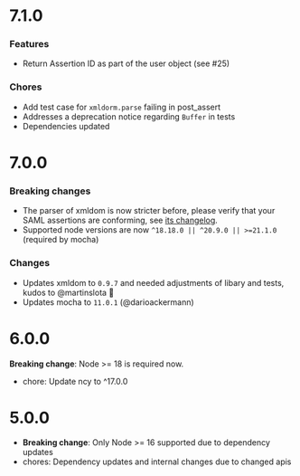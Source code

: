 # 7.1.0

### Features
* Return Assertion ID as part of the user object (see #25)

### Chores
* Add test case for `xmldorm.parse` failing in post_assert
* Addresses a deprecation notice regarding `Buffer` in tests
* Dependencies updated

# 7.0.0

### Breaking changes
* The parser of xmldom is now stricter before, please verify that your SAML assertions are conforming, see [its changelog](https://github.com/xmldom/xmldom/blob/master/CHANGELOG.md#090-beta9). 
* Supported node versions are now `^18.18.0 || ^20.9.0 || >=21.1.0` (required by mocha)

### Changes

* Updates xmldom to `0.9.7` and needed adjustments of libary and tests, kudos to @martinslota 🎉 
* Updates mocha to `11.0.1`  (@darioackermann) 

# 6.0.0

**Breaking change**: Node >= 18 is required now.

- chore: Update ncy to ^17.0.0

# 5.0.0

- **Breaking change**: Only Node >= 16 supported due to dependency updates
- chores: Dependency updates and internal changes due to changed apis
